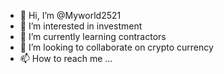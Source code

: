 - 👋 Hi, I’m @Myworld2521
- 👀 I’m interested in investment 
- 🌱 I’m currently learning contractors 
- 💞️ I’m looking to collaborate on crypto currency 
- 📫 How to reach me ...

<!---
Myworld2521/Myworld2521 is a ✨ special ✨ repository because its `README.md` (this file) appears on your GitHub profile.
You can click the Preview link to take a look at your changes.
--->
